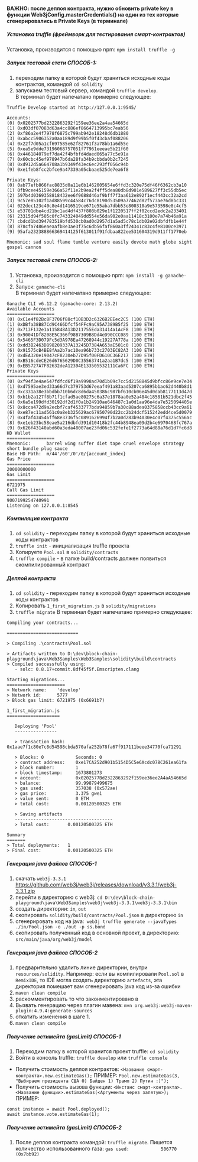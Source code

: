 #### ВАЖНО: после деплоя контракта, нужно обновить private key в функции Web3jConfig.masterCredentials() на один из тех которые сгенерировались в Private Keys (в терминале)

##### Установка truffle (фреймворк для тестирования смарт-контрактов)
Установка, производится с помощью npm: ```npm install truffle -g```

##### Запуск тестовой стети СПОСОБ-1:
1. переходим папку в которой будут храниться исходные коды контрактов, командой ```cd solidity```
2. запускаем тестовый сервер, командой ```truffle develop```.
<br/>В терминал будет напечатано примерно следующее:
```
Truffle Develop started at http://127.0.0.1:9545/

Accounts:
(0) 0x0202577bd2322863292f159ee36ee2a4aa54665d
(1) 0xd03df07083d63a4cc886ef8664713995bc7eab56
(2) 0xf86a2e4f7978f6875c799ab942e18248d6db1880
(3) 0xabcc5906352a0aa189d9f99b5f0f43cbaf088206
(4) 0x22f7d05a1cf697585e62f82761f3a78bb1a6d55e
(5) 0xea5e9dde73196068757051f77961eeeae5b21f60
(6) 0x446184079ef7da42f4bfbfd4daed065a77c5e91a
(7) 0x60cbc45ef978947b6da28fa34b9cbbda0b2c7245
(8) 0xd912d5a664708a1b9349f43ec6ec293ff056c94b
(9) 0xe1feb8fcc2bfce9a47339a05cbaae525de7ea6f8

Private Keys:
(0) 0ab77efb866fac8835d0a11e6b1462005654e6ffd3c320e75df46f6362cb3a10
(1) 0fb9cee45159e366a52f11e2b9ea2f4ff5dea80db8d901e589627ff3c55db5ec
(2) 597b4d0369358818432ee6f9688d46af9bff7f3aa612e892f1ecf443cc32a2cd
(3) 9c57e85102f1ad88599c44584c76dc8190d53509a77462d82f573ae76d8bc331
(4) 022dec123c40c8e4d1416519ce671e55aba7dbb53e800310a9e573598e8c4cf5
(5) e53701dbe4cd21bc1ad4df437f808b029e1f1220517ff2f02ccd2edc2a233401
(6) 23315d94f505c0fc743324049dd554e56da902e0aa11418c3100e7a74b46a91a
(7) cbdcd1bd394783519bfd530cb0ad0d2957d1a5ad5c78c1db02e02dbfdfb1e44f
(8) 878cfa7486eaeaafb8e3ae3f75c6db56faf860a3ff24341c83c4fe8100ce3971
(9) 95afa232388866369414125f613011f91fdbaa822ee531604319d911ff1770eb

Mnemonic: sad soul flame tumble venture easily devote math globe sight gospel cannon
```

##### Запуск тестовой стети СПОСОБ-2:
1. Установка, производится с помощью npm: ```npm install -g ganache-cli```
2. Запуск: ```ganache-cli```
<br/>В терминал будет напечатано примерно следующее:
```
Ganache CLI v6.12.2 (ganache-core: 2.13.2)
Available Accounts
==================
(0) 0xC1e4f82Bc8F3706f88cf10B3D2c6326B2EEec2C5 (100 ETH)
(1) 0xDBfa38B87Cd9C466Dfcf54FFc9aC95A7389B5f25 (100 ETH)
(2) 0x713F132e1a115848A13D211755Eda31414a1AcF8 (100 ETH)
(3) 0x90041Df8208E5C366f98B7309B8Dd4eD90CCC089 (100 ETH)
(4) 0x5465F3D079Fc5d3A978Ea47268944c19227A778a (100 ETH)
(5) 0xdd3B2463D898209337A13245D7384A653aE501c0 (100 ETH)
(6) 0x91575cB4BE8fAa2b7ac10ea96b733c2703EC82A3 (100 ETH)
(7) 0xdEA320e19047cF8230eb77D95f00FD610C36E217 (100 ETH)
(8) 0xB516cdeCE26d6765629D0C35563741a2aa1B7dc5 (100 ETH)
(9) 0xEB5727A7F82632deA12394E133505532111Ca6FC (100 ETH)
Private Keys
==================
(0) 0xf94f3e4ae547fdfcd6f19a9998ad70d1b09c7cc5d2158845d9bfcc86e9ce7e34
(1) 0xd7595ae3ed33a66d7c379753d67eeaf491a83aad5207ca6895b1ac62d440b8d1
(2) 0xc331a38e3bbdbb710b6dc8d6da450386c987bf610cb06e45d0dab8177113d47d
(3) 0xb1b2a127f8b71f1cfad5ae80275c6a37e1878aa0e52a484c18581b521dbc2f45
(4) 0x6a5e199dfd30192df2d1f0a1b24910ae646487c1a0d1aa96e4da7e525094405e
(5) 0x8cca472d9a2ecbf7caf4533777bda94859b7a30c88adea0375858ccb43cc9a61
(6) 0xe87ec11ad561c0a8eb325629ac67950790d22cc2b24dcf515242edd4ce5d0079
(7) 0x4faf434546ff68e3736f5c0891626994f7b2a0d283b94030e4c07f4375c556ac
(8) 0xe1eb23bc58eae5a216dbfd391d10418b2fc44b8948ea09d2b4e6970468fc767a
(9) 0x626f43140abd60a3eda48007ae23fd06c532fefe1f2773a64d88a76d1d7fc6d8
HD Wallet
==================
Mnemonic:      barrel wing suffer diet tape cruel envelope strategy short bundle plug sauce
Base HD Path:  m/44'/60'/0'/0/{account_index}
Gas Price
==================
20000000000
Gas Limit
==================
6721975
Call Gas Limit
==================
9007199254740991
Listening on 127.0.0.1:8545
```

##### Компиляция контракта
1. ```cd solidity``` - переходим папку в которой будут храниться исходные коды контрактов
2. ```truffle init``` - инициализация truffle проекта
3. Копируете ```Pool.sol``` в ```solidity/contracts```
4. ```truffle compile``` - в папке build/contracts должен появиться скомпилированный контракт

##### Деплой контракта
1. ```cd solidity``` - переходим папку в которой будут храниться исходные коды контрактов
2. Копировать ```1_first_migration.js``` в ```solidity/migrations```
3. ```truffle migrate```
В терминал будет напечатано примерно следующее:
```
Compiling your contracts...

===========================

> Compiling .\contracts\Pool.sol

> Artifacts written to D:\dev\block-chain-playground\java\Web3Samples\Web3Samples\solidity\build\contracts
> Compiled successfully using:
   - solc: 0.8.17+commit.8df45f5f.Emscripten.clang

Starting migrations...
======================
> Network name:    'develop'
> Network id:      5777
> Block gas limit: 6721975 (0x6691b7)

1_first_migration.js
====================

   Deploying 'Pool'
   ----------------

   > transaction hash:    0x1aae7f1c80e7c8d54598cbda570afa252b78fa67f917111beee34770fca71291

   > Blocks: 0            Seconds: 0
   > contract address:    0xe17CA252d901b5154D5C5e6Acdc078C261ea61fa
   > block number:        1
   > block timestamp:     1673801273
   > account:             0x0202577Bd2322863292f159ee36ee2A4aA54665d
   > balance:             99.99879499675
   > gas used:            357038 (0x572ae)
   > gas price:           3.375 gwei
   > value sent:          0 ETH
   > total cost:          0.00120500325 ETH

   > Saving artifacts
   -------------------------------------
   > Total cost:       0.00120500325 ETH

Summary
=======
> Total deployments:   1
> Final cost:          0.00120500325 ETH
```

##### Генерация java файлов СПОСОБ-1
1. скачать ```web3j-3.3.1``` https://github.com/web3j/web3j/releases/download/v3.3.1/web3j-3.3.1.zip
2. перейти в директорию с web3j: ```cd D:\dev\block-chain-playground\java\Web3Samples\web3j\web3j-3.3.1\web3j-3.3.1\bin```
3. создать директории: ```in```, ```out```
4. скопировать ```solidity/build/contracts/Pool.json``` в директорию ```in```
5. сгенерировать код на java:``` web3j truffle generate --javaTypes ./in/Pool.json -o ./out -p ss.bond```
6. скопировать полученный код в основной проект, в директорию: ```src/main/java/org/web3j/model```

##### Генерация java файлов СПОСОБ-2
1. предварительно удалить линие директории, внутри ```resources/solidity```.
Например: если вы компилировали ```Pool.sol``` в ```RemixIDE```,
то IDE могла создать директорию ```artefacts```, эта директория помешает вам сгенерировать java код из-за ошибки
2. ```maven clean compile```
3. раскомментировать то что законментировано в <!-- [1] кодогенерация для смарт контракта -->
4. Вызвать генерацию через плагин мавена: ```mvn org.web3j:web3j-maven-plugin:4.9.4:generate-sources```
5. откатить изменения в шаге 1.
6. ```maven clean compile```

##### Получение эстимейта (gasLimit) СПОСОБ-1
1. Переходим папку в которой хранится проект truffle: ```cd solidity```
2. Войти в консоль truffle: ```truffle develop``` или ```truffle console```
- Получить стоимость деплоя контрактов: ```<Название смарт-контракта>.new.estimateGas();```
ПРИМЕР: ```Pool.new.estimateGas(3, "Выбираем президента США 0) Байден 1) Трамп 2) Путин :)");```
- Получить стоимость вызова функции: ```<Инстанс смарт-контракта>.<Название функции>.estimateGas(<Аргументы через запятую>);```
ПРИМЕР:
```
const instance = await Pool.deployed();
await instance.vote.estimateGas(1);
```
##### Получение эстимейта (gasLimit) СПОСОБ-2
1. После деплоя контракта командой: ```truffle migrate```. Пишется количество использованного газа:
```gas used:            506770 (0x7bb92)```